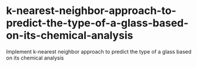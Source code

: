 # k-nearest-neighbor-approach-to-predict-the-type-of-a-glass-based-on-its-chemical-analysis
Implement k-nearest neighbor approach to predict the type of a glass based on its chemical analysis
